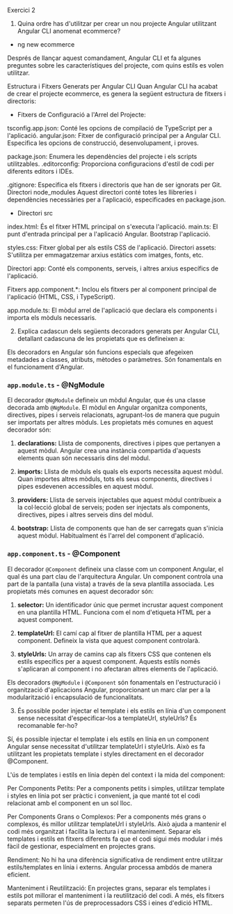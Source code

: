 Exercici 2

1. Quina ordre has d'utilitzar per crear un nou projecte Angular utilitzant
Angular CLI anomenat ecommerce?

- ng new ecommerce

Després de llançar aquest comandament, Angular CLI et fa algunes preguntes sobre les característiques del projecte, com  quins estils es volen utilitzar. 

Estructura i Fitxers Generats per Angular CLI
Quan Angular CLI ha acabat de crear el projecte ecommerce, es genera la següent estructura de fitxers i directoris:

- Fitxers de Configuració a l'Arrel del Projecte:

tsconfig.app.json: Conté les opcions de compilació de TypeScript per a l'aplicació.
angular.json: Fitxer de configuració principal per a Angular CLI. Especifica les opcions de construcció, desenvolupament, i proves.

package.json: Enumera les dependències del projecte i els scripts utilitzables.
.editorconfig: Proporciona configuracions d'estil de codi per diferents editors i IDEs.

.gitignore: Especifica els fitxers i directoris que han de ser ignorats per Git.
Directori node_modules
Aquest directori conté totes les llibreries i dependències necessàries per a l'aplicació, especificades en package.json.

- Directori src

index.html: És el fitxer HTML principal on s'executa l'aplicació.
main.ts: El punt d'entrada principal per a l'aplicació Angular. Bootstrap l'aplicació.

styles.css: Fitxer global per als estils CSS de l'aplicació.
Directori assets: S'utilitza per emmagatzemar arxius estàtics com imatges, fonts, etc.

Directori app: Conté els components, serveis, i altres arxius específics de l'aplicació.

Fitxers app.component.*: Inclou els fitxers per al component principal de l'aplicació (HTML, CSS, i TypeScript).

app.module.ts: El mòdul arrel de l'aplicació que declara els components i importa els mòduls necessaris.

2. Explica cadascun dels següents decoradors generats per Angular
CLI, detallant cadascuna de les propietats que es defineixen a:

Els decoradors en Angular són funcions especials que afegeixen metadades a classes, atributs, mètodes o paràmetres. Són fonamentals en el funcionament d'Angular.

### `app.module.ts` - @NgModule

El decorador `@NgModule` defineix un mòdul Angular, que és una classe decorada amb `@NgModule`. El mòdul en Angular organitza components, directives, pipes i serveis relacionats, agrupant-los de manera que puguin ser importats per altres mòduls. Les propietats més comunes en aquest decorador són:

1. **declarations:** Llista de components, directives i pipes que pertanyen a aquest mòdul. Angular crea una instància compartida d'aquests elements quan són necessaris dins del mòdul.

2. **imports:** Llista de mòduls els quals els exports necessita aquest mòdul. Quan importes altres mòduls, tots els seus components, directives i pipes esdevenen accessibles en aquest mòdul.

3. **providers:** Llista de serveis injectables que aquest mòdul contribueix a la col·lecció global de serveis; poden ser injectats als components, directives, pipes i altres serveis dins del mòdul.

4. **bootstrap:** Llista de components que han de ser carregats quan s'inicia aquest mòdul. Habitualment és l'arrel del component d'aplicació.

### `app.component.ts` - @Component

El decorador `@Component` defineix una classe com un component Angular, el qual és una part clau de l'arquitectura Angular. Un component controla una part de la pantalla (una vista) a través de la seva plantilla associada. Les propietats més comunes en aquest decorador són:

1. **selector:** Un identificador únic que permet incrustar aquest component en una plantilla HTML. Funciona com el nom d'etiqueta HTML per a aquest component.

2. **templateUrl:** El camí cap al fitxer de plantilla HTML per a aquest component. Defineix la vista que aquest component controlarà.

3. **styleUrls:** Un array de camins cap als fitxers CSS que contenen els estils específics per a aquest component. Aquests estils només s'aplicaran al component i no afectaran altres elements de l'aplicació.

Els decoradors `@NgModule` i `@Component` són fonamentals en l'estructuració i organització d'aplicacions Angular, proporcionant un marc clar per a la modularització i encapsulació de funcionalitats.


3. És possible poder injectar el template i els estils en línia d'un
component sense necessitat d'especificar-los a templateUrl, styleUrls? És
recomanable fer-ho?

Sí, és possible injectar el template i els estils en línia en un component Angular sense necessitat d'utilitzar templateUrl i styleUrls. Això es fa utilitzant les propietats template i styles directament en el decorador @Component.

L'ús de templates i estils en línia depèn del context i la mida del component:

Per Components Petits: Per a components petits i simples, utilitzar template i styles en línia pot ser pràctic i convenient, ja que manté tot el codi relacionat amb el component en un sol lloc.

Per Components Grans o Complexos: Per a components més grans o complexos, és millor utilitzar templateUrl i styleUrls. Això ajuda a mantenir el codi més organitzat i facilita la lectura i el manteniment. Separar els templates i estils en fitxers diferents fa que el codi sigui més modular i més fàcil de gestionar, especialment en projectes grans.

Rendiment: No hi ha una diferència significativa de rendiment entre utilitzar estils/templates en línia i externs. Angular processa ambdós de manera eficient.

Manteniment i Reutilització: En projectes grans, separar els templates i estils pot millorar el manteniment i la reutilització del codi. A més, els fitxers separats permeten l'ús de preprocessadors CSS i eines d'edició HTML.